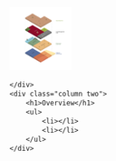 <div class="row">
    <div class="column two">
        <img src="images/MPI Farm data model 2-01.png" alt="Farm Data diagram" height="110">
        
    </div>
    <div class="column two">
        <h1>Overview</h1>
        <ul>
            <li></li>
            <li></li>
        </ul>
    </div>
</div>
    

   
